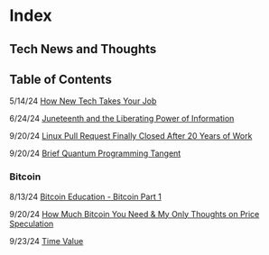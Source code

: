 # Index

## Tech News and Thoughts

## Table of Contents

5/14/24 [How New Tech Takes Your Job](./FORTRAN.md)

6/24/24 [Juneteenth and the Liberating Power of Information](./Juneteenth24.md)

9/20/24 [Linux Pull Request Finally Closed After 20 Years of Work](./20YearPR.md)

9/20/24 [Brief Quantum Programming Tangent](./QuantumComputing.md)

### Bitcoin

8/13/24 [Bitcoin Education - Bitcoin Part 1](./BitcoinEducation.md)

9/20/24 [How Much Bitcoin You Need & My Only Thoughts on Price Speculation](./Bitcoin/HowMuch.md)

9/23/24 [Time Value](./Bitcoin/TimeValue.md)

<!--
9/20/24 [Mining Companies in Memphis](./Bitcoin/)

 
[CSU - Computer Science Universe](./CSU.md)
How the world can benefit from a more integrated and base understanding of logic/computational thinking
 Building a Computer Science Universe-ity @ CodeCrew -- Render, BITCON, BTC?
    Teaching CS
        What is CS
        Relating CS to IRL
        How to Study CS
        Applied CS - Software Engineering
    Curriculum Development
        Communication
        Resources
        Culture
    Open Source
        Dev Tools
        C-Suite Apps
        Bitcoin
    Growing a Business/Team
        Leadership & Collaboration
        Forward Thinking

[Bitcoin](./Bitcoin.md) 
 Bitcoin = Computer Science + Economics + Philosophy
  NOT about profit in USD. 
  New Economic System to engage in
  Pitfalls of Fiat / USD Banking System
  Fixes available in BTC
  How to Engage
  Study Bitcoin

[Bitcoin For Memphis](./BitcoinMemphis.md)
![alt text](image.png)
Bitcoin in the Memphis Treasury
Public Wallet for Donations
High performing asset since 2009
Public Plan for funds - programs, roads, schools, future improvements, reno projects, future minded
    - blueprint for public departments to be transparent, self-sufficient, forward thinking
Savings Plan
Yearly/4-yearly profit taking plans
Renewable energy sources going towards mining
profit sharing with community - council? public vote? directed funding

Accept Global Donations - Better Plan and Little Marketing => More Funding

-->
[]()
